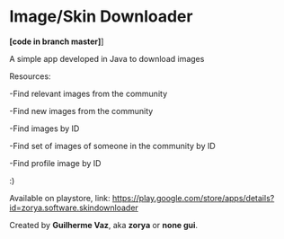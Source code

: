 # Image/Skin Downloader
**[code in branch master]**]

A simple app developed in Java to download images

Resources:

-Find relevant images from the community

-Find new images from the community

-Find images by ID

-Find set of images of someone in the community by ID

-Find profile image by ID

:)

Available on playstore, link: https://play.google.com/store/apps/details?id=zorya.software.skindownloader

Created by **Guilherme Vaz**, aka **zorya** or **none gui**.
